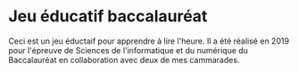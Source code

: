 # Jeu éducatif baccalauréat

Ceci est un jeu éductaif pour apprendre à lire l'heure. Il a été réalisé en 2019 pour l'épreuve de Sciences de l'informatique et du numérique du Baccalauréat en collaboration avec deux de mes cammarades.
